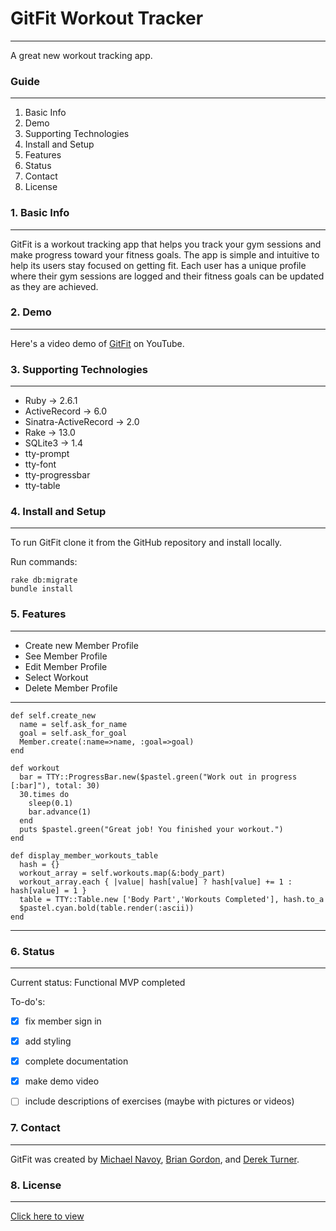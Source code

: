 # GitFit Workout Tracker
___
A great new workout tracking app.

### Guide 
___
  1.  Basic Info
  2.  Demo
  3.  Supporting Technologies
  4.  Install and Setup
  5.  Features
  6.  Status
  7.  Contact
  8.  License

### 1. Basic Info
___
GitFit is a workout tracking app that helps you track your gym sessions and make progress toward your fitness goals. The app is simple and intuitive to help its users stay focused on getting fit. Each user has a unique profile where their gym sessions are logged and their fitness goals can be updated as they are achieved. 

### 2. Demo
___
Here's a video demo of [GitFit](https://www.youtube.com/watch?v=4XssJz04vVM&feature=youtu.be) on YouTube.

### 3.  Supporting Technologies
___

- Ruby -> 2.6.1
- ActiveRecord -> 6.0
- Sinatra-ActiveRecord -> 2.0
- Rake -> 13.0
- SQLite3 -> 1.4
- tty-prompt
- tty-font
- tty-progressbar
- tty-table

### 4.  Install and Setup
___
To run GitFit clone it from the GitHub repository and install locally.

Run commands:
```
rake db:migrate
bundle install
```

### 5. Features
___

  - Create new Member Profile
  - See Member Profile
  - Edit Member Profile
  - Select Workout
  - Delete Member Profile

  ___
  ``` 
  def self.create_new
    name = self.ask_for_name
    goal = self.ask_for_goal
    Member.create(:name=>name, :goal=>goal)
  end 
  ```
  ```
  def workout
    bar = TTY::ProgressBar.new($pastel.green("Work out in progress [:bar]"), total: 30)
    30.times do
      sleep(0.1)
      bar.advance(1)
    end
    puts $pastel.green("Great job! You finished your workout.")
  end

  ```
  ```
  def display_member_workouts_table
    hash = {}
    workout_array = self.workouts.map(&:body_part)
    workout_array.each { |value| hash[value] ? hash[value] += 1 : hash[value] = 1 }
    table = TTY::Table.new ['Body Part','Workouts Completed'], hash.to_a
    $pastel.cyan.bold(table.render(:ascii))
  end
  ```

  ___

  ###  6.  Status
___

  Current status:  Functional MVP completed
  
  To-do's:

  - [x] fix member sign in 
  - [x] add styling 
  - [x] complete documentation
  - [x] make demo video
  - [ ] include descriptions of exercises (maybe with pictures or videos)
  


  ### 7.  Contact
  ___
  GitFit was created by [Michael Navoy](https://www.linkedin.com/in/michael-navoy/), [Brian Gordon](https://github.com/bgordon8), and [Derek Turner](https://www.linkedin.com/in/derek-turner-1354b71b1/).
  
  ### 8. License
  ___
  [Click here to view](https://github.com/mnavoy4/GitFit_CLI_app/blob/master/License.txt)

